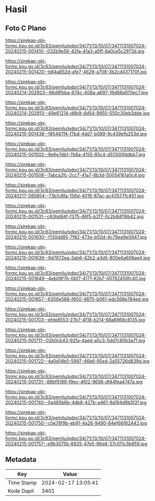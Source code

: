 # Hasil

## Foto C Plano

https://sirekap-obj-formc.kpu.go.id/3c63/pemilu/pdpr/34/71/13/10/07/3471131007024-20240215-001410--032b9e56-42fa-41a3-a5ff-8a0ce5c2973d.jpg

https://sirekap-obj-formc.kpu.go.id/3c63/pemilu/pdpr/34/71/13/10/07/3471131007024-20240215-001420--b84a852d-afe7-4629-a708-3b2cd437170f.jpg

https://sirekap-obj-formc.kpu.go.id/3c63/pemilu/pdpr/34/71/13/10/07/3471131007024-20240214-202923--86d9fbba-674c-408a-a697-16d66a970ec7.jpg

https://sirekap-obj-formc.kpu.go.id/3c63/pemilu/pdpr/34/71/13/10/07/3471131007024-20240214-202913--49e61214-d6b9-4d54-9850-550c30eb3dde.jpg

https://sirekap-obj-formc.kpu.go.id/3c63/pemilu/pdpr/34/71/13/10/07/3471131007024-20240215-001438--f85487f4-f7bd-4dd7-b089-9c439efb253d.jpg

https://sirekap-obj-formc.kpu.go.id/3c63/pemilu/pdpr/34/71/13/10/07/3471131007024-20240215-001502--9e6e7db1-7b8a-4155-85c4-d51300fddbb7.jpg

https://sirekap-obj-formc.kpu.go.id/3c63/pemilu/pdpr/34/71/13/10/07/3471131007024-20240215-001508--7abca2fc-2cc7-41a7-8b3d-50054161a0c4.jpg

https://sirekap-obj-formc.kpu.go.id/3c63/pemilu/pdpr/34/71/13/10/07/3471131007024-20240217-085854--73b1c8fa-156d-4018-87ac-ac43577fc451.jpg

https://sirekap-obj-formc.kpu.go.id/3c63/pemilu/pdpr/34/71/13/10/07/3471131007024-20240215-001531--c63bd84f-f375-46f5-b2f7-0c2b8df16b42.jpg

https://sirekap-obj-formc.kpu.go.id/3c63/pemilu/pdpr/34/71/13/10/07/3471131007024-20240215-001630--f130dd85-7f82-473e-b50d-4c79ee9e0947.jpg

https://sirekap-obj-formc.kpu.go.id/3c63/pemilu/pdpr/34/71/13/10/07/3471131007024-20240215-001639--9d7872ea-3ab6-42b2-a3d5-800e6a606ae4.jpg

https://sirekap-obj-formc.kpu.go.id/3c63/pemilu/pdpr/34/71/13/10/07/3471131007024-20240215-001649--4eb09f7b-0bf7-4171-82b7-00782456fc40.jpg

https://sirekap-obj-formc.kpu.go.id/3c63/pemilu/pdpr/34/71/13/10/07/3471131007024-20240215-001657--6356e588-f600-4870-b061-edc568e784ed.jpg

https://sirekap-obj-formc.kpu.go.id/3c63/pemilu/pdpr/34/71/13/10/07/3471131007024-20240215-001703--efde8553-27b7-4f18-b214-68a6968c8135.jpg

https://sirekap-obj-formc.kpu.go.id/3c63/pemilu/pdpr/34/71/13/10/07/3471131007024-20240215-001711--02b0cb43-92fa-4aed-a5c3-5dd7c80b3a7f.jpg

https://sirekap-obj-formc.kpu.go.id/3c63/pemilu/pdpr/34/71/13/10/07/3471131007024-20240215-001722--4a0d14b0-5997-46b6-95ed-2a55726d839d.jpg

https://sirekap-obj-formc.kpu.go.id/3c63/pemilu/pdpr/34/71/13/10/07/3471131007024-20240215-001731--88bf5189-f9ec-4f02-9656-df44fea4747a.jpg

https://sirekap-obj-formc.kpu.go.id/3c63/pemilu/pdpr/34/71/13/10/07/3471131007024-20240215-001740--0a485b6b-4db8-427b-a461-9a194d9b5f2f.jpg

https://sirekap-obj-formc.kpu.go.id/3c63/pemilu/pdpr/34/71/13/10/07/3471131007024-20240215-001750--c0e78f9b-eb91-4a26-9490-84ef66f82442.jpg

https://sirekap-obj-formc.kpu.go.id/3c63/pemilu/pdpr/34/71/13/10/07/3471131007024-20240215-001757--e9b3075b-6925-47e5-96d4-37c011c3b659.jpg


## Metadata

| Key        | Value               |
| ---------- | ------------------- |
| Time Stamp | 2024-02-17 13:05:41 |
| Kode Dapil | 3401                |



